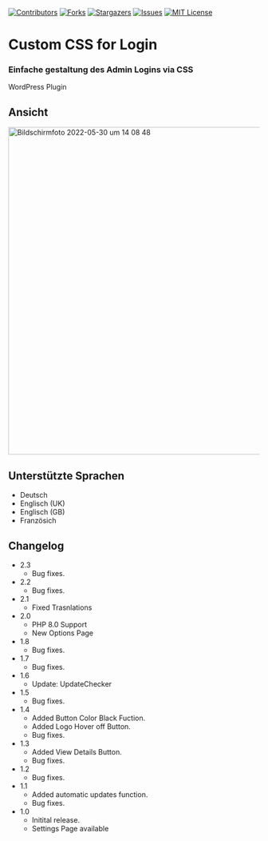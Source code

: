 [![Contributors][contributors-shield]][contributors-url]
[![Forks][forks-shield]][forks-url]
[![Stargazers][stars-shield]][stars-url]
[![Issues][issues-shield]][issues-url]
[![MIT License][license-shield]][license-url]

# Custom CSS for Login
### Einfache gestaltung des Admin Logins via CSS

WordPress Plugin

## Ansicht

<img width="655" alt="Bildschirmfoto 2022-05-30 um 14 08 48" src="https://user-images.githubusercontent.com/74987472/170989733-e195555c-6a73-454b-963c-34c040bed595.png">

## Unterstützte Sprachen

- Deutsch
- Englisch (UK)
- Englisch (GB)
- Französich

## Changelog

- 2.3
  - Bug fixes.
- 2.2
  - Bug fixes.
- 2.1
  - Fixed Trasnlations
- 2.0
  - PHP 8.0 Support
  - New Options Page
- 1.8
  - Bug fixes.
- 1.7
  - Bug fixes.
- 1.6
  - Update: UpdateChecker
- 1.5
  - Bug fixes.
- 1.4
  - Added Button Color Black Fuction.
  - Added Logo Hover off Button.
  - Bug fixes.
- 1.3
  - Added View Details Button.
  - Bug fixes.
- 1.2
  - Bug fixes.
- 1.1
  - Added automatic updates function.
  - Bug fixes.
- 1.0
  - Initital release.
  - Settings Page available

<!-- MARKDOWN LINKS & IMAGES -->
<!-- https://www.markdownguide.org/basic-syntax/#reference-style-links -->
[contributors-shield]: https://img.shields.io/github/contributors/Wiwaltill/custom-css-for-login.svg?style=for-the-badge
[contributors-url]: https://github.com/Wiwaltill/custom-css-for-login/graphs/contributors
[forks-shield]: https://img.shields.io/github/forks/Wiwaltill/custom-css-for-login.svg?style=for-the-badge
[forks-url]: https://github.com/Wiwaltill/custom-css-for-login/network/members
[stars-shield]: https://img.shields.io/github/stars/Wiwaltill/custom-css-for-login.svg?style=for-the-badge
[stars-url]: https://github.com/Wiwaltill/custom-css-for-login/stargazers
[issues-shield]: https://img.shields.io/github/issues/Wiwaltill/custom-css-for-login.svg?style=for-the-badge
[issues-url]: https://github.com/Wiwaltill/custom-css-for-login/issues
[license-shield]: https://img.shields.io/github/license/Wiwaltill/custom-css-for-login.svg?style=for-the-badge
[license-url]: https://github.com/Wiwaltill/custom-css-for-login/blob/main/LICENSE
